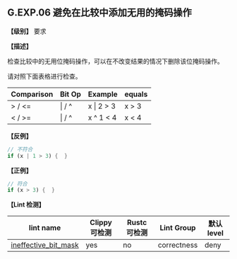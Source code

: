 ## G.EXP.06 避免在比较中添加无用的掩码操作

**【级别】** 要求

**【描述】**

检查比较中的无用位掩码操作，可以在不改变结果的情况下删除该位掩码操作。

请对照下面表格进行检查。

| Comparison | Bit Op     | Example        | equals |
| ---------- | ---------- | -------------- | ------ |
| \> / <=    | &#124; / ^ | x &#124; 2 > 3 | x > 3  |
| < / >=     | &#124; / ^ | x ^ 1 < 4      | x < 4  |

**【反例】**

```rust
// 不符合
if (x | 1 > 3) {  }
```

**【正例】**

```rust
// 符合
if (x > 3) {  }
```

**【Lint 检测】**

| lint name                                                                                    | Clippy 可检测 | Rustc 可检测 | Lint Group  | 默认level |
| -------------------------------------------------------------------------------------------- | ------------- | ------------ | ----------- | --------- |
| [ineffective_bit_mask](https://rust-lang.github.io/rust-clippy/master/#ineffective_bit_mask) | yes           | no           | correctness | deny      |

